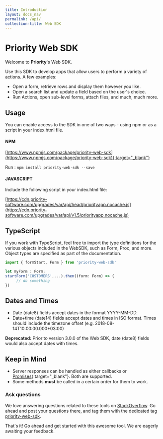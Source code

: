 ```yaml
---
title: Introduction
layout: docs_nav
permalink: /api/
collection-title: Web SDK
---
```


# Priority Web SDK

Welcome to **Priority**'s Web SDK.

Use this SDK to develop apps that allow users to perform a variety of actions. A few examples:

* Open a form, retrieve rows and display them however you like.
* Open a search list and update a field based on the user's choice.
* Run Actions, open sub-level forms, attach files, and much, much more.

## Usage
You can enable access to the SDK in one of two ways - using npm or as a script in your index.html file.
#### NPM
[https://www.npmjs.com/package/priority-web-sdk](https://www.npmjs.com/package/priority-web-sdk){:target="_blank"}

Run : `npm install priority-web-sdk --save`

#### JAVASCRIPT

Include the following script in your index.html file:

[https://cdn.priority-software.com/upgrades/var/api/head/priorityapp.nocache.js](https://cdn.priority-software.com/upgrades/var/api/v1.5/priorityapp.nocache.js)

## TypeScript

If you work with TypeScript, feel free to import the type definitions for the various objects included in the WebSDK, such as Form, Proc, and more. Object types are specified as part of the documentation.

```ts
import { formStart, Form } from 'priority-web-sdk'

let myForm : Form;
startForm('CUSTOMERS',...).then((form: Form) => {
     // do something
})
```

## Dates and Times

* Date (date8) fields accept dates in the format YYYY-MM-DD.
* Date+time (date14) fields accept dates and times in ISO format. Times should include the timezone offset (e.g. 2018-08-14T10:00:00.000+03:00)

**Deprecated:** Prior to version 3.0.0 of the Web SDK, date (date8) fields would also accept dates with times.

## Keep in Mind

- Server responses can be handled as either callbacks or [Promises](https://developer.mozilla.org/en-US/docs/Web/JavaScript/Reference/Global_Objects/Promise){:target="_blank"}. Both are supported.
- Some methods **must** be called in a certain order for them to work.

### Ask questions

We love answering questions related to these tools on [StackOverflow](https://stackoverflow.com/). Go ahead and post your questions there, and tag them with the dedicated tag [priority-web-sdk](https://stackoverflow.com/questions/tagged/priority-web-sdk).

That's it! Go ahead and get started with this awesome tool. We are eagerly awaiting your feedback.









